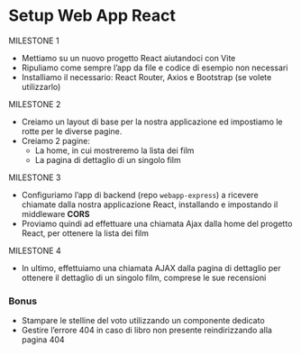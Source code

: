 **Setup Web App React**
===
MILESTONE 1

- Mettiamo su un nuovo progetto React aiutandoci con Vite
- Ripuliamo come sempre l’app da file e codice di esempio non necessari
- Installiamo il necessario: React Router, Axios e Bootstrap (se volete utilizzarlo)

MILESTONE 2

- Creiamo un layout di base per la nostra applicazione ed impostiamo le rotte per le diverse pagine.
- Creiamo 2 pagine:
    - La home, in cui mostreremo la lista dei film
    - La pagina di dettaglio di un singolo film

MILESTONE 3

- Configuriamo l’app di backend (repo `webapp-express`) a ricevere chiamate dalla nostra applicazione React, installando e impostando il middleware **CORS**
- Proviamo quindi ad effettuare una chiamata Ajax dalla home del progetto React, per ottenere la lista dei film

MILESTONE 4

- In ultimo, effettuiamo una chiamata AJAX dalla pagina di dettaglio per ottenere il dettaglio di un singolo film, comprese le sue recensioni

### Bonus

- Stampare le stelline del voto utilizzando un componente dedicato
- Gestire l’errore 404 in caso di libro non presente reindirizzando alla pagina 404

